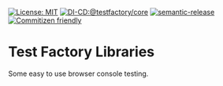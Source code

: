 [![License: MIT](https://img.shields.io/badge/License-MIT-blue.svg)](https://opensource.org/licenses/MIT) [![DI-CD:@testfactory/core](https://github.com/NASAG-DIGITAL-SOLUTIONS/test-factory/actions/workflows/cicd_main.yaml/badge.svg)](https://github.com/NASAG-DIGITAL-SOLUTIONS/test-factory/actions) [![semantic-release](https://img.shields.io/badge/%20%20%F0%9F%93%A6%F0%9F%9A%80-semantic--release-e10079.svg)](https://github.com/semantic-release/semantic-release) [![Commitizen friendly](https://img.shields.io/badge/commitizen-friendly-brightgreen.svg)](http://commitizen.github.io/cz-cli/)

# Test Factory Libraries

Some easy to use browser console testing.

